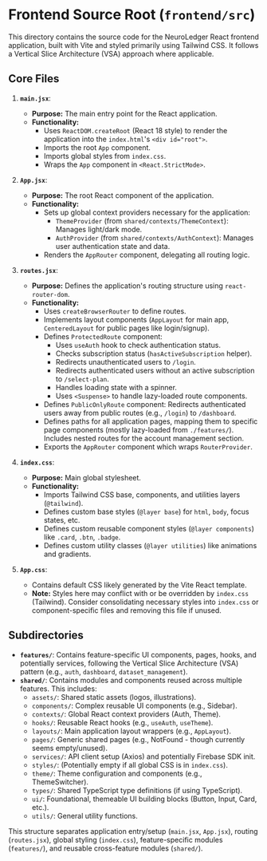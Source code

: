 # Frontend Source Root (`frontend/src`)

This directory contains the source code for the NeuroLedger React frontend application, built with Vite and styled primarily using Tailwind CSS. It follows a Vertical Slice Architecture (VSA) approach where applicable.

## Core Files

1.  **`main.jsx`**:
    *   **Purpose:** The main entry point for the React application.
    *   **Functionality:**
        *   Uses `ReactDOM.createRoot` (React 18 style) to render the application into the `index.html`'s `<div id="root">`.
        *   Imports the root `App` component.
        *   Imports global styles from `index.css`.
        *   Wraps the `App` component in `<React.StrictMode>`.

2.  **`App.jsx`**:
    *   **Purpose:** The root React component of the application.
    *   **Functionality:**
        *   Sets up global context providers necessary for the application:
            *   `ThemeProvider` (from `shared/contexts/ThemeContext`): Manages light/dark mode.
            *   `AuthProvider` (from `shared/contexts/AuthContext`): Manages user authentication state and data.
        *   Renders the `AppRouter` component, delegating all routing logic.

3.  **`routes.jsx`**:
    *   **Purpose:** Defines the application's routing structure using `react-router-dom`.
    *   **Functionality:**
        *   Uses `createBrowserRouter` to define routes.
        *   Implements layout components (`AppLayout` for main app, `CenteredLayout` for public pages like login/signup).
        *   Defines `ProtectedRoute` component:
            *   Uses `useAuth` hook to check authentication status.
            *   Checks subscription status (`hasActiveSubscription` helper).
            *   Redirects unauthenticated users to `/login`.
            *   Redirects authenticated users without an active subscription to `/select-plan`.
            *   Handles loading state with a spinner.
            *   Uses `<Suspense>` to handle lazy-loaded route components.
        *   Defines `PublicOnlyRoute` component: Redirects authenticated users away from public routes (e.g., `/login`) to `/dashboard`.
        *   Defines paths for all application pages, mapping them to specific page components (mostly lazy-loaded from `./features/`). Includes nested routes for the account management section.
        *   Exports the `AppRouter` component which wraps `RouterProvider`.

4.  **`index.css`**:
    *   **Purpose:** Main global stylesheet.
    *   **Functionality:**
        *   Imports Tailwind CSS base, components, and utilities layers (`@tailwind`).
        *   Defines custom base styles (`@layer base`) for `html`, `body`, focus states, etc.
        *   Defines custom reusable component styles (`@layer components`) like `.card`, `.btn`, `.badge`.
        *   Defines custom utility classes (`@layer utilities`) like animations and gradients.

5.  **`App.css`**:
    *   Contains default CSS likely generated by the Vite React template.
    *   **Note:** Styles here may conflict with or be overridden by `index.css` (Tailwind). Consider consolidating necessary styles into `index.css` or component-specific files and removing this file if unused.

## Subdirectories

*   **`features/`**: Contains feature-specific UI components, pages, hooks, and potentially services, following the Vertical Slice Architecture (VSA) pattern (e.g., `auth`, `dashboard`, `dataset_management`).
*   **`shared/`**: Contains modules and components reused across multiple features. This includes:
    *   `assets/`: Shared static assets (logos, illustrations).
    *   `components/`: Complex reusable UI components (e.g., Sidebar).
    *   `contexts/`: Global React context providers (Auth, Theme).
    *   `hooks/`: Reusable React hooks (e.g., `useAuth`, `useTheme`).
    *   `layouts/`: Main application layout wrappers (e.g., `AppLayout`).
    *   `pages/`: Generic shared pages (e.g., NotFound - though currently seems empty/unused).
    *   `services/`: API client setup (Axios) and potentially Firebase SDK init.
    *   `styles/`: (Potentially empty if all global CSS is in `index.css`).
    *   `theme/`: Theme configuration and components (e.g., ThemeSwitcher).
    *   `types/`: Shared TypeScript type definitions (if using TypeScript).
    *   `ui/`: Foundational, themeable UI building blocks (Button, Input, Card, etc.).
    *   `utils/`: General utility functions.

This structure separates application entry/setup (`main.jsx`, `App.jsx`), routing (`routes.jsx`), global styling (`index.css`), feature-specific modules (`features/`), and reusable cross-feature modules (`shared/`).